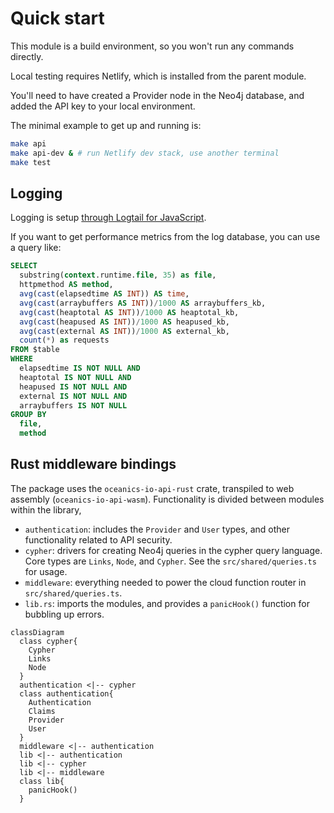 # Quick start

This module is a build environment, so you won't run any commands directly. 

Local testing requires Netlify, which is installed from the parent module.

You'll need to have created a Provider node in the Neo4j database, and added the API key to your local environment. 

The minimal example to get up and running is:

```bash
make api
make api-dev & # run Netlify dev stack, use another terminal
make test
```


## Logging

Logging is setup [through Logtail for JavaScript](https://docs.logtail.com/integrations/javascript).

If you want to get performance metrics from the log database, you can use a query like:
```sql
SELECT
  substring(context.runtime.file, 35) as file,
  httpmethod AS method,
  avg(cast(elapsedtime AS INT)) AS time,
  avg(cast(arraybuffers AS INT))/1000 AS arraybuffers_kb,
  avg(cast(heaptotal AS INT))/1000 AS heaptotal_kb,
  avg(cast(heapused AS INT))/1000 AS heapused_kb,
  avg(cast(external AS INT))/1000 AS external_kb,
  count(*) as requests
FROM $table
WHERE
  elapsedtime IS NOT NULL AND
  heaptotal IS NOT NULL AND
  heapused IS NOT NULL AND
  external IS NOT NULL AND
  arraybuffers IS NOT NULL
GROUP BY 
  file,
  method
```

## Rust middleware bindings

The package uses the `oceanics-io-api-rust` crate, transpiled to web assembly (`oceanics-io-api-wasm`). Functionality is divided between modules within the library,


- `authentication`: includes the `Provider` and `User` types, and other functionality related to API security.
- `cypher`: drivers for creating Neo4j queries in the cypher query language. Core types are `Links`, `Node`, and `Cypher`. See the `src/shared/queries.ts` for usage. 
- `middleware`: everything needed to power the cloud function router in `src/shared/queries.ts`. 
- `lib.rs`: imports the modules, and provides a `panicHook()` function for bubbling up errors.

```mermaid
classDiagram
  class cypher{
    Cypher
    Links
    Node
  } 
  authentication <|-- cypher
  class authentication{
    Authentication
    Claims
    Provider
    User
  }
  middleware <|-- authentication
  lib <|-- authentication
  lib <|-- cypher
  lib <|-- middleware
  class lib{
    panicHook()
  }

```

